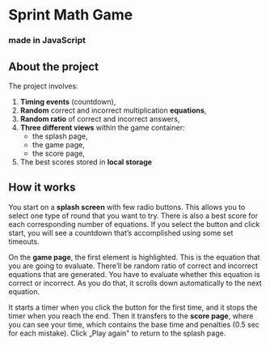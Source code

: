 # **Sprint Math Game**
### made in JavaScript

## **About the project**

The project involves:
1. **Timing events** (countdown),
2. **Random** correct and incorrect multiplication **equations**,
3. **Random ratio** of correct and incorrect answers,
4. **Three different views** within the game container: 
    - the splash page, 
    - the game page, 
    - the score page,
5. The best scores stored in **local storage**

 
## **How it works**

You start on a **splash screen** with few radio buttons. This allows you to select one type of round that you want to try. There is also a best score for each corresponding number of equations. If you select the button and click start, you will see a countdown that’s accomplished using some set timeouts.

On the **game page**, the first element is highlighted. This is the equation that you are going to evaluate. There’ll be random ratio of correct and incorrect equations that are generated. You have to evaluate whether this equation is correct or incorrect. As you do that, it scrolls down automatically to the next equation.

It starts a timer when you click the button for the first time, and it stops the timer when you reach the end. Then it transfers to the **score page**, where you can see your time, which contains the base time and penalties (0.5 sec for each mistake). Click „Play again" to return to the splash page.